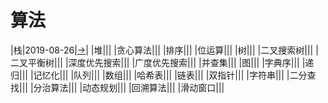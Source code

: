 # 算法

|栈|2019-08-26|[→](https://github.com/thinking-in-go/algorithm/heap)|
|堆|||
|贪心算法|||
|排序|||
|位运算|||
|树|||
|二叉搜索树|||
|二叉平衡树|||
|深度优先搜索|||
|广度优先搜索|||
|并查集|||
|图|||
|字典序|||
|递归|||
|记忆化|||
|队列|||
|数组|||
|哈希表|||
|链表|||
|双指针|||
|字符串|||
|二分查找|||
|分治算法|||
|动态规划|||
|回溯算法|||
|滑动窗口|||